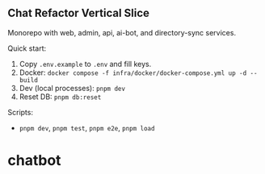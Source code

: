 ## Chat Refactor Vertical Slice

Monorepo with web, admin, api, ai-bot, and directory-sync services.

Quick start:

1. Copy `.env.example` to `.env` and fill keys.
2. Docker: `docker compose -f infra/docker/docker-compose.yml up -d --build`
3. Dev (local processes): `pnpm dev`
4. Reset DB: `pnpm db:reset`

Scripts:
- `pnpm dev`, `pnpm test`, `pnpm e2e`, `pnpm load`

# chatbot